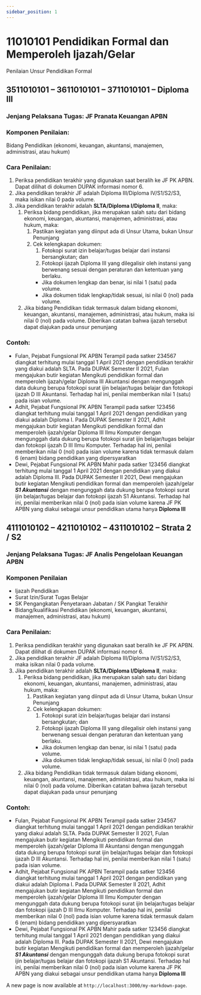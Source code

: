 ```yaml
---
sidebar_position: 1
---
```


# 11010101 Pendidikan Formal dan Memperoleh Ijazah/Gelar

Penilaian Unsur Pendidikan Formal
## 3511010101 – 3611010101 – 3711010101 – Diploma III
### Jenjang Pelaksana Tugas: JF Pranata Keuangan APBN
### Komponen Penilaian:
Bidang Pendidikan (ekonomi, keuangan, akuntansi, manajemen, administrasi, atau hukum)
### Cara Penilaian:
1. Periksa pendidikan terakhir yang digunakan saat beralih ke JF PK APBN. Dapat dilihat di dokumen DUPAK informasi nomor 6.
2. Jika pendidikan terakhir JF adalah Diploma III/Diploma IV/S1/S2/S3, maka isikan nilai 0 pada volume.
3. Jika pendidikan terakhir adalah **SLTA/Diploma I/Diploma II**, maka:
    1. Periksa bidang pendidikan, jika merupakan salah satu dari bidang ekonomi, keuangan, akuntansi, manajemen, administrasi, atau hukum, maka:
        1. Pastikan kegiatan yang diinput ada di Unsur Utama, bukan Unsur Penunjang
        2. Cek kelengkapan dokumen:
            1. Fotokopi surat izin belajar/tugas belajar dari instansi bersangkutan; dan
            2. Fotokopi ijazah Diploma III yang dilegalisir oleh instansi yang berwenang sesuai dengan peraturan dan ketentuan yang berlaku.
            - Jika dokumen lengkap dan benar, isi nilai 1 (satu) pada volume.
            - Jika dokumen tidak lengkap/tidak sesuai, isi nilai 0 (nol) pada volume.
    2. Jika bidang Pendidikan tidak termasuk dalam bidang ekonomi, keuangan, akuntansi, manajemen, administrasi, atau hukum, maka isi nilai 0 (nol) pada volume. Diberikan catatan bahwa ijazah tersebut dapat diajukan pada unsur penunjang

### Contoh:
- Fulan, Pejabat Fungsional PK APBN Terampil pada satker 234567 diangkat terhitung
  mulai tanggal 1 April 2021 dengan pendidikan terakhir yang diakui adalah SLTA.
  Pada DUPAK Semester II 2021, Fulan mengajukan butir kegiatan Mengikuti pendidikan
  formal dan memperoleh ijazah/gelar Diploma III Akuntansi dengan mengunggah data
  dukung berupa fotokopi surat ijin belajar/tugas belajar dan fotokopi ijazah D III
  Akuntansi. Terhadap hal ini, penilai memberikan nilai 1 (satu) pada isian volume.
- Adhit, Pejabat Fungsional PK APBN Terampil pada satker 123456 diangkat terhitung
  mulai tanggal 1 April 2021 dengan pendidikan yang diakui adalah Diploma I. Pada
  DUPAK Semester II 2021, Adhit mengajukan butir kegiatan Mengikuti pendidikan formal
  dan memperoleh ijazah/gelar Diploma III Ilmu Komputer dengan mengunggah data
  dukung berupa fotokopi surat ijin belajar/tugas belajar dan fotokopi ijazah D III Ilmu
  Komputer. Terhadap hal ini, penilai memberikan nilai 0 (nol) pada isian volume
  karena tidak termasuk dalam 6 (enam) bidang pendidikan yang dipersyaratkan
- Dewi, Pejabat Fungsional PK APBN Mahir pada satker 123456 diangkat terhitung mulai
  tanggal 1 April 2021 dengan pendidikan yang diakui adalah Diploma III. Pada DUPAK
  Semester II 2021, Dewi mengajukan butir kegiatan Mengikuti pendidikan formal dan
  memperoleh ijazah/gelar _**S1 Akuntansi**_ dengan mengunggah data dukung berupa
  fotokopi surat ijin belajar/tugas belajar dan fotokopi ijazah S1 Akuntansi. Terhadap hal
  ini, penilai memberikan nilai 0 (nol) pada isian volume karena JF PK APBN yang
  diakui sebagai unsur pendidikan utama hanya **Diploma III**
## 4111010102 – 4211010102 – 4311010102 – Strata 2 / S2
### Jenjang Pelaksana Tugas: JF Analis Pengelolaan Keuangan APBN

### Komponen Penilaian
- Ijazah Pendidikan
- Surat Izin/Surat Tugas Belajar
- SK Pengangkatan Penyetaraan Jabatan / SK Pangkat Terakhir
- Bidang/kualifikasi Pendidikan (ekonomi, keuangan, akuntansi, manajemen, administrasi,
  atau hukum)
### Cara Penilaian:
1. Periksa pendidikan terakhir yang digunakan saat beralih ke JF PK APBN. Dapat dilihat di dokumen DUPAK informasi nomor 6.
2. Jika pendidikan terakhir JF adalah Diploma III/Diploma IV/S1/S2/S3, maka isikan nilai 0 pada volume.
3. Jika pendidikan terakhir adalah **SLTA/Diploma I/Diploma II**, maka:
    1. Periksa bidang pendidikan, jika merupakan salah satu dari bidang ekonomi, keuangan, akuntansi, manajemen, administrasi, atau hukum, maka:
        1. Pastikan kegiatan yang diinput ada di Unsur Utama, bukan Unsur Penunjang
        2. Cek kelengkapan dokumen:
            1. Fotokopi surat izin belajar/tugas belajar dari instansi bersangkutan; dan
            2. Fotokopi ijazah Diploma III yang dilegalisir oleh instansi yang berwenang sesuai dengan peraturan dan ketentuan yang berlaku.
            - Jika dokumen lengkap dan benar, isi nilai 1 (satu) pada volume.
            - Jika dokumen tidak lengkap/tidak sesuai, isi nilai 0 (nol) pada volume.
    2. Jika bidang Pendidikan tidak termasuk dalam bidang ekonomi, keuangan, akuntansi, manajemen, administrasi, atau hukum, maka isi nilai 0 (nol) pada volume. Diberikan catatan bahwa ijazah tersebut dapat diajukan pada unsur penunjang

### Contoh:
- Fulan, Pejabat Fungsional PK APBN Terampil pada satker 234567 diangkat terhitung
  mulai tanggal 1 April 2021 dengan pendidikan terakhir yang diakui adalah SLTA.
  Pada DUPAK Semester II 2021, Fulan mengajukan butir kegiatan Mengikuti pendidikan
  formal dan memperoleh ijazah/gelar Diploma III Akuntansi dengan mengunggah data
  dukung berupa fotokopi surat ijin belajar/tugas belajar dan fotokopi ijazah D III
  Akuntansi. Terhadap hal ini, penilai memberikan nilai 1 (satu) pada isian volume.
- Adhit, Pejabat Fungsional PK APBN Terampil pada satker 123456 diangkat terhitung
  mulai tanggal 1 April 2021 dengan pendidikan yang diakui adalah Diploma I. Pada
  DUPAK Semester II 2021, Adhit mengajukan butir kegiatan Mengikuti pendidikan formal
  dan memperoleh ijazah/gelar Diploma III Ilmu Komputer dengan mengunggah data
  dukung berupa fotokopi surat ijin belajar/tugas belajar dan fotokopi ijazah D III Ilmu
  Komputer. Terhadap hal ini, penilai memberikan nilai 0 (nol) pada isian volume
  karena tidak termasuk dalam 6 (enam) bidang pendidikan yang dipersyaratkan
- Dewi, Pejabat Fungsional PK APBN Mahir pada satker 123456 diangkat terhitung mulai
  tanggal 1 April 2021 dengan pendidikan yang diakui adalah Diploma III. Pada DUPAK
  Semester II 2021, Dewi mengajukan butir kegiatan Mengikuti pendidikan formal dan
  memperoleh ijazah/gelar _**S1 Akuntansi**_ dengan mengunggah data dukung berupa
  fotokopi surat ijin belajar/tugas belajar dan fotokopi ijazah S1 Akuntansi. Terhadap hal
  ini, penilai memberikan nilai 0 (nol) pada isian volume karena JF PK APBN yang
  diakui sebagai unsur pendidikan utama hanya **Diploma III**

A new page is now available at `http://localhost:3000/my-markdown-page`.
